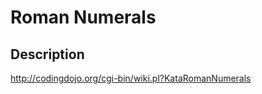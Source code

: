 Roman Numerals
==============

Description
-----------
http://codingdojo.org/cgi-bin/wiki.pl?KataRomanNumerals
